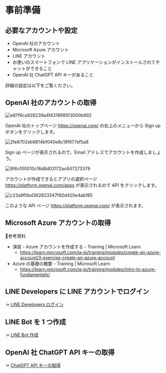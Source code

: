# 事前準備

## 必要なアカウントや設定

- OpenAI 社のアカウント
- Microsoft Azure アカウント
- LINE アカウント
- お使いのスマートフォンで LINE アプリケーションがインストールされてチャットができること
- OpenAI 社 ChatGPT API キーがあること

詳細の設定は以下をご覧ください。

## OpenAI 社のアカウントの取得

![e87f6ca928239a4f4318995f3000b692](https://i.gyazo.com/e87f6ca928239a4f4318995f3000b692.jpg)

OpenAI 社のトップページ https://openai.com/ の右上のメニューから Sign up ボタンをクリックします。

![2fe8702eb8814bf040e8c19f977ef5a8](https://i.gyazo.com/2fe8702eb8814bf040e8c19f977ef5a8.png)

Sign up ページが表示されるので、Email アドレスでアカウントを作成しましょう。

![8f6cf00010c16d8d03172ac647273379](https://i.gyazo.com/8f6cf00010c16d8d03172ac647273379.png)

アカウントが作成できるとアプリの選択ページ https://platform.openai.com/apps が表示されるので API をクリックします。

![c23a9f0bd362823347f92d420e4ab185](https://i.gyazo.com/c23a9f0bd362823347f92d420e4ab185.png)

このような API ページ https://platform.openai.com/ が表示されます。

## Microsoft Azure アカウントの取得

📝参考資料
- 演習 - Azure アカウントを作成する - Training | Microsoft Learn
  - https://learn.microsoft.com/ja-jp/training/modules/create-an-azure-account/3-exercise-create-an-azure-account
- Azure の基礎の概要 - Training | Microsoft Learn
  - https://learn.microsoft.com/ja-jp/training/modules/intro-to-azure-fundamentals/

## LINE Developers に LINE アカウントでログイン

→ [LINE Developers ログイン](./00-preparation/01-line-developer-login.md)

## LINE Bot を 1 つ作成

→ [LINE Bot 作成](./00-preparation/02-create-linebot.md)

## OpenAI 社 ChatGPT API キーの取得

→ [ChatGPT API キーの取得](./00-preparation/03-get-chatgpt-api-key.md)